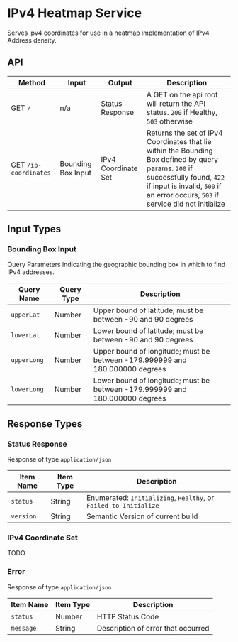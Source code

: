 # IPv4 Heatmap Service

Serves ipv4 coordinates for use in a heatmap implementation of IPv4 Address density.

## API

|Method       |Input|Output|Description
|-------------|-----|-----|-|
| GET `/` | n/a | Status Response | A GET on the api root will return the API status.  `200` if Healthy, `503` otherwise
| GET `/ip-coordinates`| Bounding Box Input | IPv4 Coordinate Set | Returns the set of IPv4 Coordinates that lie within the Bounding Box defined by query params. `200` if successfully found, `422` if input is invalid, `500` if an error occurs, `503` if service did not initialize

## Input Types

### Bounding Box Input
Query Parameters indicating the geographic bounding box in which to find IPv4 addresses.

| Query Name | Query Type | Description
|--|--|--
| `upperLat` | Number | Upper bound of latitude; must be between -90 and 90 degrees
| `lowerLat` | Number | Lower bound of latitude; must be between -90 and 90 degrees
| `upperLong` | Number | Upper bound of longitude; must be between -179.999999 and 180.000000 degrees
| `lowerLong` | Number | Lower bound of longitude; must be between -179.999999 and 180.000000 degrees

## Response Types

### Status Response
Response of type `application/json`

| Item Name | Item Type | Description
|--|--|--
| `status` | String | Enumerated: `Initializing`, `Healthy`, or `Failed to Initialize`
| `version` | String | Semantic Version of current build

### IPv4 Coordinate Set
TODO

### Error
Response of type `application/json`

| Item Name | Item Type | Description
|--|--|--
| `status` | Number | HTTP Status Code
| `message` | String | Description of error that occurred

